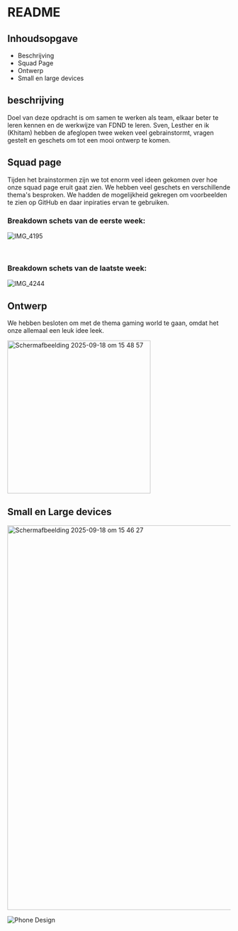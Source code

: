# README

## Inhoudsopgave

  * Beschrijving
  * Squad Page
  * Ontwerp
  * Small en large devices


## beschrijving 
Doel van deze opdracht is om samen te werken als team, elkaar beter te leren kennen en de werkwijze van FDND te leren. Sven, Lesther en ik (Khitam) hebben de afeglopen twee weken veel gebrainstormt, vragen gestelt en geschets om tot een mooi ontwerp te komen.  

## Squad page 
Tijden het brainstormen zijn we tot enorm veel ideen gekomen over hoe onze squad page eruit gaat zien. We hebben veel geschets en verschillende thema's besproken. We hadden de mogelijkheid gekregen om voorbeelden te zien op GitHub en daar inpiraties ervan te gebruiken. 



### Breakdown schets van de eerste week: 
![IMG_4195](https://github.com/user-attachments/assets/da711b7f-01ce-42a0-983e-ae878590d19b)

<br>



### Breakdown schets van de laatste week: 
![IMG_4244](https://github.com/user-attachments/assets/55fb43a3-f441-47d0-bb05-cc0c34399d81)


## Ontwerp
We hebben besloten om met de thema gaming world te gaan, omdat het onze allemaal een leuk idee leek. 
<br>

<img width="323" height="345" alt="Scherm­afbeelding 2025-09-18 om 15 48 57" src="https://github.com/user-attachments/assets/b0fedc6e-4529-414c-9038-c6df6a2fc4f0" />
<br>

## Small en Large devices
<img width="1512" height="867" alt="Scherm­afbeelding 2025-09-18 om 15 46 27" src="https://github.com/user-attachments/assets/74c27339-07ef-4580-8e3c-6e993c021dde" />


<br>

![Phone Design](https://github.com/user-attachments/assets/61e2353b-fba5-447b-9af3-fbc2ccadd1c4)

